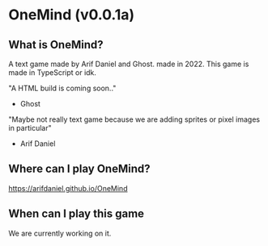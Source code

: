 # OneMind (v0.0.1a)

## What is OneMind?
  A text game made by Arif Daniel and Ghost. made in 2022. This game is made in TypeScript or idk.
  
  "A HTML build is coming soon.."
  - Ghost

  "Maybe not really text game because we are adding sprites or pixel images in particular"
  - Arif Daniel
  
## Where can I play OneMind?
  https://arifdaniel.github.io/OneMind

## When can I play this game 
  We are currently working on it.
